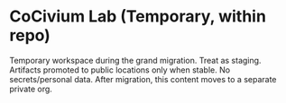 # CoCivium Lab (Temporary, within repo)

Temporary workspace during the grand migration. Treat as staging. Artifacts promoted to public locations only when stable. No secrets/personal data. After migration, this content moves to a separate private org.
